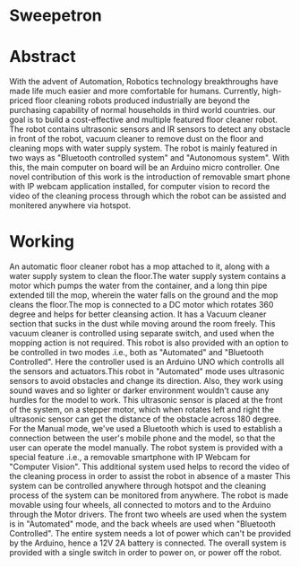 # Sweepetron


# Abstract
With the advent of Automation, Robotics technology breakthroughs have made life much easier and   more comfortable for humans. Currently, high-priced floor cleaning robots produced industrially are beyond the purchasing capability of normal households in third world countries. our goal is to build a cost-effective and multiple featured floor cleaner robot. The robot contains ultrasonic sensors and IR sensors to detect any obstacle in front of the robot, vacuum cleaner to remove dust on the floor and cleaning mops with water supply system. The robot is mainly featured in two ways as "Bluetooth controlled system" and "Autonomous system". With this, the main computer on board will be an Arduino micro controller. One novel contribution of this work is the introduction of removable smart phone with IP webcam application installed, for computer vision to record the video of the cleaning process through which the robot can be assisted and monitered anywhere via hotspot.


# Working
An automatic floor cleaner robot has a mop attached to it, along with a water supply system to clean the floor.The water supply system contains a motor which pumps the water from the container, and a long thin pipe extended till the mop, wherein the water falls on the ground and the mop cleans the floor.The mop is connected to a DC motor which rotates 360 degree and helps for better cleansing action. It has a Vacuum cleaner section that sucks in the dust while moving around the room freely. This vacuum cleaner is controlled using separate switch, and used when the mopping action is not required. This robot is also provided with an option to be controlled in two modes .i.e., both as "Automated" and "Bluetooth Controlled". Here the controller used is an Arduino UNO which controlls all the sensors and actuators.This robot in "Automated" mode uses ultrasonic sensors to avoid obstacles and change its direction. Also, they work using sound waves and so lighter or darker environment wouldn't cause any hurdles for the model to work. This ultrasonic sensor is placed at the front of the system, on a stepper motor, which when rotates left and right the ultrasonic sensor can get the distance of the obstacle across 180 degree. For the Manual mode, we've used a Bluetooth which is used to establish a connection between the user's mobile phone and the model, so that the user can operate the model manually. The robot system is provided with a special feature .i.e., a removable smartphone with IP Webcam for "Computer Vision". This additional system used helps to record the video of the cleaning process in order to assist the robot in absence of a master This system can be controlled anywhere through hotspot and the cleaning process of the system can be monitored from anywhere. The robot is made movable using four wheels, all connected to motors and to the Arduino through the Motor drivers. The front two wheels are used when the system is in "Automated" mode, and the back wheels are used when "Bluetooth Controlled". The entire system needs a lot of power which can't be provided by the Arduino, hence a 12V 2A battery is connected. The overall system is provided with a single switch in order to power on, or power off the robot.
